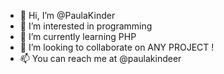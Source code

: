 - 👋 Hi, I’m @PaulaKinder
- 👀 I’m interested in programming 
- 🌱 I’m currently learning PHP
- 💞️ I’m looking to collaborate on ANY PROJECT !
- 📫 You can reach me at @paulakindeer

<!---
PaulaKinder/PaulaKinder is a ✨ special ✨ repository because its `README.md` (this file) appears on your GitHub profile.
You can click the Preview link to take a look at your changes.
--->
